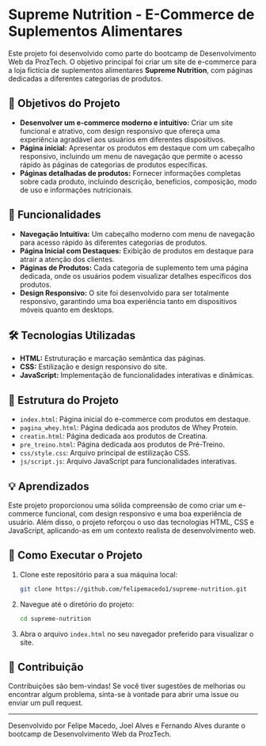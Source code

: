 # Supreme Nutrition - E-Commerce de Suplementos Alimentares

Este projeto foi desenvolvido como parte do bootcamp de Desenvolvimento Web da ProzTech. O objetivo principal foi criar um site de e-commerce para a loja fictícia de suplementos alimentares **Supreme Nutrition**, com páginas dedicadas a diferentes categorias de produtos.

## 🎯 Objetivos do Projeto

- **Desenvolver um e-commerce moderno e intuitivo:** Criar um site funcional e atrativo, com design responsivo que ofereça uma experiência agradável aos usuários em diferentes dispositivos.
- **Página inicial:** Apresentar os produtos em destaque com um cabeçalho responsivo, incluindo um menu de navegação que permite o acesso rápido às páginas de categorias de produtos específicas.
- **Páginas detalhadas de produtos:** Fornecer informações completas sobre cada produto, incluindo descrição, benefícios, composição, modo de uso e informações nutricionais.

## 🚀 Funcionalidades

- **Navegação Intuitiva:** Um cabeçalho moderno com menu de navegação para acesso rápido às diferentes categorias de produtos.
- **Página Inicial com Destaques:** Exibição de produtos em destaque para atrair a atenção dos clientes.
- **Páginas de Produtos:** Cada categoria de suplemento tem uma página dedicada, onde os usuários podem visualizar detalhes específicos dos produtos.
- **Design Responsivo:** O site foi desenvolvido para ser totalmente responsivo, garantindo uma boa experiência tanto em dispositivos móveis quanto em desktops.

## 🛠️ Tecnologias Utilizadas

- **HTML:** Estruturação e marcação semântica das páginas.
- **CSS:** Estilização e design responsivo do site.
- **JavaScript:** Implementação de funcionalidades interativas e dinâmicas.

## 📂 Estrutura do Projeto

- `index.html`: Página inicial do e-commerce com produtos em destaque.
- `pagina_whey.html`: Página dedicada aos produtos de Whey Protein.
- `creatin.html`: Página dedicada aos produtos de Creatina.
- `pre_treino.html`: Página dedicada aos produtos de Pré-Treino.
- `css/style.css`: Arquivo principal de estilização CSS.
- `js/script.js`: Arquivo JavaScript para funcionalidades interativas.

## 💡 Aprendizados

Este projeto proporcionou uma sólida compreensão de como criar um e-commerce funcional, com design responsivo e uma boa experiência de usuário. Além disso, o projeto reforçou o uso das tecnologias HTML, CSS e JavaScript, aplicando-as em um contexto realista de desenvolvimento web.

## 🔗 Como Executar o Projeto

1. Clone este repositório para a sua máquina local:
    ```bash
    git clone https://github.com/felipemacedo1/supreme-nutrition.git
    ```
2. Navegue até o diretório do projeto:
    ```bash
    cd supreme-nutrition
    ```
3. Abra o arquivo `index.html` no seu navegador preferido para visualizar o site.

## 🤝 Contribuição

Contribuições são bem-vindas! Se você tiver sugestões de melhorias ou encontrar algum problema, sinta-se à vontade para abrir uma issue ou enviar um pull request.

---

Desenvolvido por Felipe Macedo, Joel Alves e Fernando Alves durante o bootcamp de Desenvolvimento Web da ProzTech.
